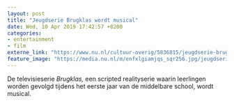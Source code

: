 ```yaml
---
layout: post
title: "Jeugdserie Brugklas wordt musical"
date: Wed, 10 Apr 2019 17:42:57 +0200
categories: 
- entertainment 
- film 
externe_link: "https://www.nu.nl/cultuur-overig/5836815/jeugdserie-brugklas-wordt-musical.html"
feature_image: "https://media.nu.nl/m/enfxlgiamjqs_sqr256.jpg/jeugdserie-brugklas-wordt-musical.jpg"
---
```


De televisieserie <em>Brugklas, </em>een scripted realityserie waarin leerlingen worden gevolgd tijdens het eerste jaar van de middelbare school, wordt musical.

